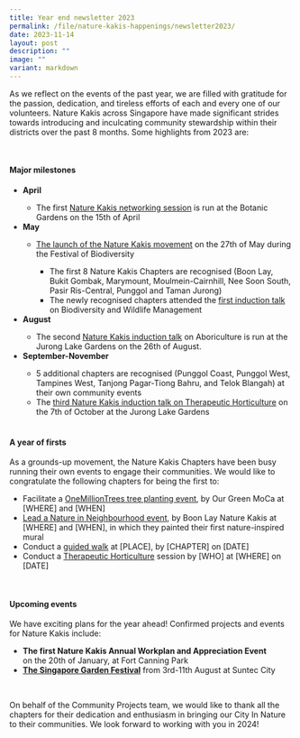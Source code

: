 ```yaml
---
title: Year end newsletter 2023
permalink: /file/nature-kakis-happenings/newsletter2023/
date: 2023-11-14
layout: post
description: ""
image: ""
variant: markdown
---
```

<section>
	<p>As we reflect on the events of the past year, we are filled with gratitude for the passion, dedication, and tireless efforts of each and every one of our volunteers. Nature Kakis across Singapore have made significant strides towards introducing and inculcating community stewardship within their districts over the past 8 months. Some highlights from 2023 are:</p>
	<br>
	</section>
	<section>
	<h4>Major milestones</h4>
<ul>
		<li><b>April</b></li>
	<ul>
	<li>The first <a href="">Nature Kakis networking session</a> is run at the Botanic Gardens on the 15th of April</li>
	</ul>
	<li><b>May</b></li>
	<ul>
	<li><a href="">The launch of the Nature Kakis movement</a> on the 27th of May during the Festival of Biodiversity </li>
	<ul>
	<li>The first 8 Nature Kakis Chapters are recognised (Boon Lay, Bukit Gombak, Marymount, Moulmein-Cairnhill, Nee Soon South, Pasir Ris-Central, Punggol and Taman Jurong)</li>
		<li>The newly recognised chapters attended the <a href="">first induction talk</a> on Biodiversity and Wildlife Management</li>
	</ul></ul>
	<li><b>August</b></li>
	<ul>
	<li>The second <a href="/file/nature-kakis-happenings/permalink/">Nature Kakis induction talk</a> on Aboriculture is run at the Jurong Lake Gardens on the 26th of August.</li>
	</ul>	
	<li><b>September-November</b></li>
	<ul>
		<li>5 additional chapters are recognised (Punggol Coast, Punggol West, Tampines West, Tanjong Pagar-Tiong Bahru, and Telok Blangah) at their own community events</li>
		<li>The <a href="/file/nature-kakis-happenings/induction7oct2023/">third Nature Kakis induction talk on Therapeutic Horticulture</a> on the 7th of October at the Jurong Lake Gardens
	</li></ul>
<br>
</ul></section>
<section>
	<h4>A year of firsts</h4>
	<p>As a grounds-up movement, the Nature Kakis Chapters have been busy running their own events to engage their communities. We would like to congratulate the following chapters for being the first to:</p>
	<ul>
		<li>Facilitate a <a href="">OneMillionTrees tree planting event</a>, by Our Green MoCa at [WHERE] and [WHEN]</li>
		<li><a href="">Lead a Nature in Neighbourhood event</a>, by Boon Lay Nature Kakis at [WHERE] and [WHEN], in which they painted their first nature-inspired mural</li>
		<li>Conduct a <a href="">guided walk</a> at [PLACE], by [CHAPTER] on [DATE]</li>
		<li>Conduct a <a href="">Therapeutic Horticulture</a> session  by [WHO] at [WHERE] on [DATE]</li>
	</ul>
	<br>
	</section>
	<section>
	<h4>Upcoming events</h4>
	<p>We have exciting plans for the year ahead! Confirmed projects and events for Nature Kakis include:</p>
	<ul>
		<li><b>The first Nature Kakis Annual Workplan and Appreciation Event</b></li> on the 20th of January, at Fort Canning Park
	<li><b><a href="/https://sgf.nparks.gov.sg/">The Singapore Garden Festival</a></b> from 3rd-11th August at Suntec City</li>
</ul>
<br>
</section>
<section>
<p>On behalf of the Community Projects team, we would like to thank all the chapters for their dedication and enthusiasm in bringing our City In Nature to their communities. We look forward to working with you in 2024!</p>
	</section>

	